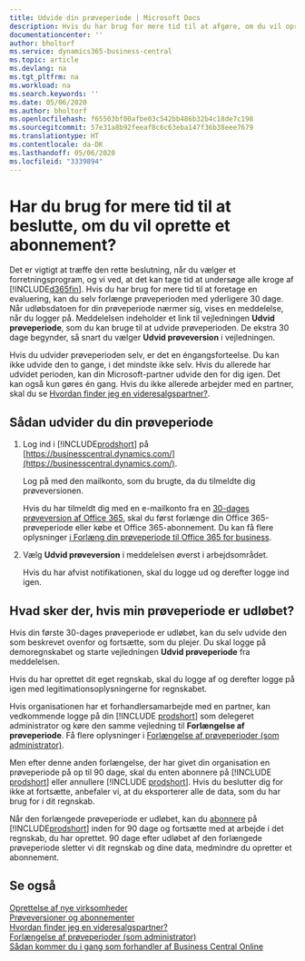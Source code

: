 ```yaml
---
title: Udvide din prøveperiode | Microsoft Docs
description: Hvis du har brug for mere tid til at afgøre, om du vil oprette et abonnement, kan du udvide din prøveperiode.
documentationcenter: ''
author: bholtorf
ms.service: dynamics365-business-central
ms.topic: article
ms.devlang: na
ms.tgt_pltfrm: na
ms.workload: na
ms.search.keywords: ''
ms.date: 05/06/2020
ms.author: bholtorf
ms.openlocfilehash: f65503bf00afbe03c542bb486b32b4c18de7c198
ms.sourcegitcommit: 57e31a8b92feeaf8c6c63eba147f36b38eee7679
ms.translationtype: HT
ms.contentlocale: da-DK
ms.lasthandoff: 05/06/2020
ms.locfileid: "3339894"
---
```

# <a name="need-more-time-to-decide-whether-to-subscribe"></a>Har du brug for mere tid til at beslutte, om du vil oprette et abonnement?
Det er vigtigt at træffe den rette beslutning, når du vælger et forretningsprogram, og vi ved, at det kan tage tid at undersøge alle kroge af [!INCLUDE[d365fin](includes/d365fin_md.md)]. Hvis du har brug for mere tid til at foretage en evaluering, kan du selv forlænge prøveperioden med yderligere 30 dage. Når udløbsdatoen for din prøveperiode nærmer sig, vises en meddelelse, når du logger på. Meddelelsen indeholder et link til vejledningen **Udvid prøveperiode**, som du kan bruge til at udvide prøveperioden. De ekstra 30 dage begynder, så snart du vælger **Udvid prøveversion** i vejledningen.

Hvis du udvider prøveperioden selv, er det en éngangsforteelse. Du kan ikke udvide den to gange, i det mindste ikke selv. Hvis du allerede har udvidet perioden, kan din Microsoft-partner udvide den for dig igen. Det kan også kun gøres én gang. Hvis du ikke allerede arbejder med en partner, skal du se [Hvordan finder jeg en videresalgspartner?](across-faq.md#findpartner).  

## <a name="to-extend-your-trial-period"></a>Sådan udvider du din prøveperiode

1. Log ind i [!INCLUDE[prodshort](includes/prodshort.md)] på [https://businesscentral.dynamics.com/](https://businesscentral.dynamics.com/).

    Log på med den mailkonto, som du brugte, da du tilmeldte dig prøveversionen.  

    Hvis du har tilmeldt dig med en e-mailkonto fra en [30-dages prøveversion af Office 365](/microsoft-365/commerce/sign-up-for-office-365-trial), skal du først forlænge din Office 365-prøveperiode eller købe et Office 365-abonnement. Du kan få flere oplysninger [i Forlæng din prøveperiode til Office 365 for business](/microsoft-365/commerce/extend-your-trial).
2. Vælg **Udvid prøveversion** i meddelelsen øverst i arbejdsområdet.

    Hvis du har afvist notifikationen, skal du logge ud og derefter logge ind igen.

## <a name="what-happens-if-my-trial-period-is-expired"></a>Hvad sker der, hvis min prøveperiode er udløbet?

Hvis din første 30-dages prøveperiode er udløbet, kan du selv udvide den som beskrevet ovenfor og fortsætte, som du plejer. Du skal logge på demoregnskabet og starte vejledningen **Udvid prøveperiode** fra meddelelsen.  

Hvis du har oprettet dit eget regnskab, skal du logge af og derefter logge på igen med legitimationsoplysningerne for regnskabet.  

Hvis organisationen har et forhandlersamarbejde med en partner, kan vedkommende logge på din [!INCLUDE [prodshort](includes/prodshort.md)] som delegeret administrator og køre den samme vejledning til **Forlængelse af prøveperiode**. Få flere oplysninger i [Forlængelse af prøveperioder (som administrator)](/dynamics365/business-central/dev-itpro/administration/tenant-administration#extending-trials).  

Men efter denne anden forlængelse, der har givet din organisation en prøveperiode på op til 90 dage, skal du enten abonnere på [!INCLUDE [prodshort](includes/prodshort.md)] eller annullere [!INCLUDE [prodshort](includes/prodshort.md)]. Hvis du beslutter dig for ikke at fortsætte, anbefaler vi, at du eksporterer alle de data, som du har brug for i dit regnskab.

Når den forlængede prøveperiode er udløbet, kan du [abonnere](https://go.microsoft.com/fwlink/?linkid=828659) på [!INCLUDE[prodshort](includes/prodshort.md)] inden for 90 dage og fortsætte med at arbejde i det regnskab, du har oprettet. 90 dage efter udløbet af den forlængede prøveperiode sletter vi dit regnskab og dine data, medmindre du opretter et abonnement.  

## <a name="see-also"></a>Se også

[Oprettelse af nye virksomheder](about-new-company.md)  
[Prøveversioner og abonnementer](across-preview.md)  
[Hvordan finder jeg en videresalgspartner?](across-faq.md#findpartner)  
[Forlængelse af prøveperioder (som administrator)](/dynamics365/business-central/dev-itpro/administration/tenant-administration#extending-trials)  
[Sådan kommer du i gang som forhandler af Business Central Online](/dynamics365/business-central/dev-itpro/administration/get-started-online)  
